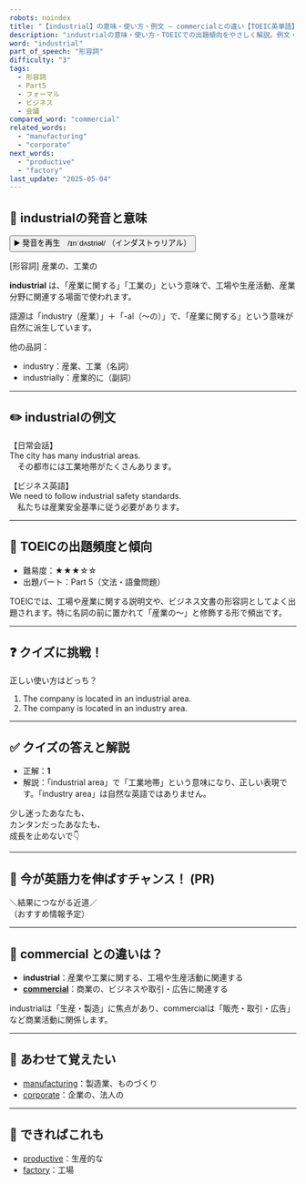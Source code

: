 ```yaml
---
robots: noindex
title: "【industrial】の意味・使い方・例文 ― commercialとの違い【TOEIC英単語】"
description: "industrialの意味・使い方・TOEICでの出題傾向をやさしく解説。例文・クイズ付きでcommercialとの違いもわかりやすく学べます。"
word: "industrial"
part_of_speech: "形容詞"
difficulty: "3"
tags:
  - 形容詞
  - Part5
  - フォーマル
  - ビジネス
  - 会議
compared_word: "commercial"
related_words:
  - "manufacturing"
  - "corporate"
next_words:
  - "productive"
  - "factory"
last_update: "2025-05-04"
---
```


## 🔰 industrialの発音と意味

<button class="play-audio" onclick="playTTS('industrial')">
  <span class="play-audio-main">
    ▶️ 発音を再生　/ɪnˈdʌstriəl/
  </span>
  <span class="play-audio-sub">
    （インダストゥリアル）
  </span>
</button>

[形容詞] 産業の、工業の

**industrial** は、「産業に関する」「工業の」という意味で、工場や生産活動、産業分野に関連する場面で使われます。

語源は「industry（産業）」＋「-al（～の）」で、「産業に関する」という意味が自然に派生しています。

他の品詞：  
- industry：産業、工業（名詞）
- industrially：産業的に（副詞）

---

## ✏️ industrialの例文

【日常会話】  
The city has many industrial areas.  
　その都市には工業地帯がたくさんあります。

【ビジネス英語】  
We need to follow industrial safety standards.  
　私たちは産業安全基準に従う必要があります。

---

## 🎯 TOEICの出題頻度と傾向

- 難易度：★★★☆☆
- 出題パート：Part 5（文法・語彙問題）

TOEICでは、工場や産業に関する説明文や、ビジネス文書の形容詞としてよく出題されます。特に名詞の前に置かれて「産業の～」と修飾する形で頻出です。

---

## ❓ クイズに挑戦！

正しい使い方はどっち？

1. The company is located in an industrial area.  
2. The company is located in an industry area.

---

## ✅ クイズの答えと解説

- 正解：**1**
- 解説：「industrial area」で「工業地帯」という意味になり、正しい表現です。「industry area」は自然な英語ではありません。

少し迷ったあなたも、  
カンタンだったあなたも、  
成長を止めないで👇️

---

## 🚀 今が英語力を伸ばすチャンス！ (PR)

<div class="info-center">
＼結果につながる近道／<br>  
（おすすめ情報予定）
</div>

---

## 🤔  commercial との違いは？

- **industrial**：産業や工業に関する、工場や生産活動に関連する
- **[commercial](/commercial)**：商業の、ビジネスや取引・広告に関連する

industrialは「生産・製造」に焦点があり、commercialは「販売・取引・広告」など商業活動に関係します。

---

## 🧩 あわせて覚えたい

- [manufacturing](/manufacturing)：製造業、ものづくり
- [corporate](/corporate)：企業の、法人の

---

## 📖 できればこれも

- [productive](/productive)：生産的な
- [factory](/factory)：工場

<!-- cvid: aid22_bid32 -->
